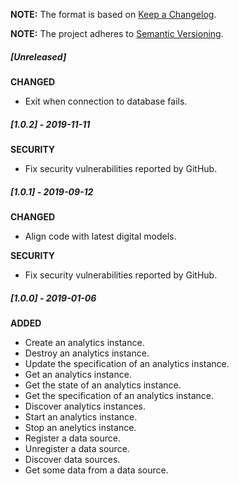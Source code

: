**NOTE:** The format is based on [Keep a Changelog](http://keepachangelog.com/en/1.0.0/).

**NOTE:** The project adheres to [Semantic Versioning](http://semver.org/spec/v2.0.0.html).

##### [Unreleased]

**CHANGED**

* Exit when connection to database fails.


##### [1.0.2] - 2019-11-11

**SECURITY**

* Fix security vulnerabilities reported by GitHub.


##### [1.0.1] - 2019-09-12

**CHANGED**

* Align code with latest digital models.

**SECURITY**

* Fix security vulnerabilities reported by GitHub.


##### [1.0.0] - 2019-01-06

**ADDED**

* Create an analytics instance.
* Destroy an analytics instance.
* Update the specification of an analytics instance.
* Get an analytics instance.
* Get the state of an analytics instance.
* Get the specification of an analytics instance.
* Discover analytics instances.
* Start an analytics instance.
* Stop an anelytics instance.
* Register a data source.
* Unregister a data source.
* Discover data sources.
* Get some data from a data source.
